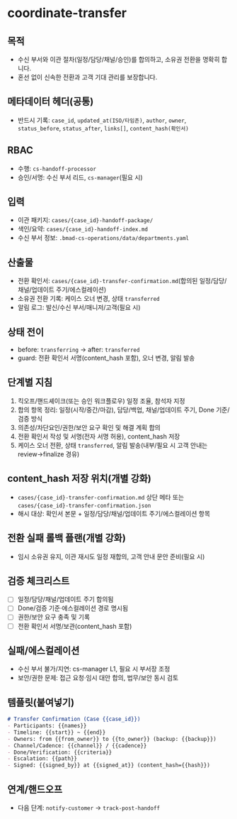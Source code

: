 # coordinate-transfer

## 목적
- 수신 부서와 이관 절차(일정/담당/채널/승인)를 합의하고, 소유권 전환을 명확히 합니다.
- 혼선 없이 신속한 전환과 고객 기대 관리를 보장합니다.

## 메타데이터 헤더(공통)
- 반드시 기록: `case_id`, `updated_at(ISO/타임존)`, `author`, `owner`, `status_before`, `status_after`, `links[]`, `content_hash(확인서)`

## RBAC
- 수행: `cs-handoff-processor`
- 승인/서명: 수신 부서 리드, `cs-manager`(필요 시)

## 입력
- 이관 패키지: `cases/{case_id}-handoff-package/`
- 색인/요약: `cases/{case_id}-handoff-index.md`
- 수신 부서 정보: `.bmad-cs-operations/data/departments.yaml`

## 산출물
- 전환 확인서: `cases/{case_id}-transfer-confirmation.md`(합의된 일정/담당/채널/업데이트 주기/에스컬레이션)
- 소유권 전환 기록: 케이스 오너 변경, 상태 `transferred`
- 알림 로그: 발신/수신 부서/매니저/고객(필요 시)

## 상태 전이
- before: `transferring` → after: `transferred`
- guard: 전환 확인서 서명(content_hash 포함), 오너 변경, 알림 발송

## 단계별 지침
1) 킥오프/핸드셰이크(또는 승인 워크플로우) 일정 조율, 참석자 지정
2) 합의 항목 정리: 일정(시작/중간/마감), 담당/백업, 채널/업데이트 주기, Done 기준/검증 방식
3) 의존성/차단요인/권한/보안 요구 확인 및 해결 계획 합의
4) 전환 확인서 작성 및 서명(전자 서명 허용), content_hash 저장
5) 케이스 오너 전환, 상태 `transferred`, 알림 발송(내부/필요 시 고객 안내는 review→finalize 경유)

## content_hash 저장 위치(개별 강화)
- `cases/{case_id}-transfer-confirmation.md` 상단 메타 또는 `cases/{case_id}-transfer-confirmation.json`
- 해시 대상: 확인서 본문 + 일정/담당/채널/업데이트 주기/에스컬레이션 항목

## 전환 실패 롤백 플랜(개별 강화)
- 임시 소유권 유지, 이관 재시도 일정 재합의, 고객 안내 문안 준비(필요 시)

## 검증 체크리스트
- [ ] 일정/담당/채널/업데이트 주기 합의됨
- [ ] Done/검증 기준·에스컬레이션 경로 명시됨
- [ ] 권한/보안 요구 충족 및 기록
- [ ] 전환 확인서 서명/보관(content_hash 포함)

## 실패/에스컬레이션
- 수신 부서 불가/지연: cs-manager L1, 필요 시 부서장 조정
- 보안/권한 문제: 접근 요청·임시 대안 합의, 법무/보안 동시 검토

## 템플릿(붙여넣기)
```markdown
# Transfer Confirmation (Case {{case_id}})
- Participants: {{names}}
- Timeline: {{start}} ~ {{end}}
- Owners: from {{from_owner}} to {{to_owner}} (backup: {{backup}})
- Channel/Cadence: {{channel}} / {{cadence}}
- Done/Verification: {{criteria}}
- Escalation: {{path}}
- Signed: {{signed_by}} at {{signed_at}} (content_hash={{hash}})
```

## 연계/핸드오프
- 다음 단계: `notify-customer` → `track-post-handoff`
